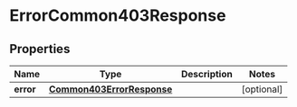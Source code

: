 

# ErrorCommon403Response


## Properties

| Name | Type | Description | Notes |
|------------ | ------------- | ------------- | -------------|
|**error** | [**Common403ErrorResponse**](Common403ErrorResponse.md) |  |  [optional] |



